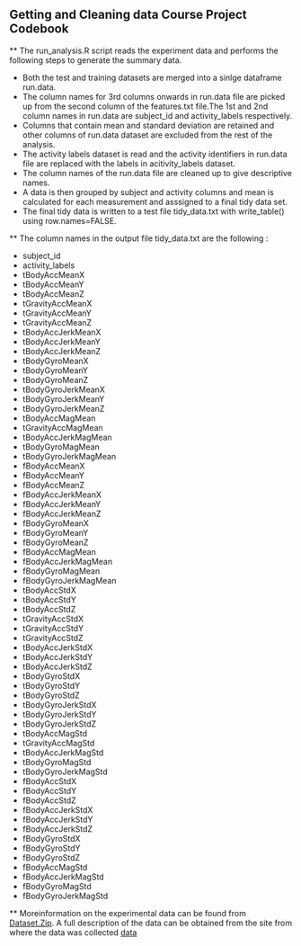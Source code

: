 
## Getting and Cleaning data Course Project Codebook


** The run_analysis.R script reads the experiment data and performs the following steps to generate the summary data.


* Both the test and training datasets are merged into a sinlge dataframe run.data.
* The column names for 3rd columns onwards in run.data file are picked up from the second column of the features.txt file.The 1st and 2nd column names in run.data are subject_id and activity_labels respectively.
* Columns that contain mean and standard deviation are retained and other columns of run.data dataset are excluded from the rest of the analysis.
* The activity labels dataset is read and the activity identifiers in run.data file are replaced with the labels in acitivity_labels dataset.
* The column names of the run.data file are cleaned up to give descriptive names.
* A data is then grouped by subject and activity columns and mean is calculated for each measurement and asssigned to a final tidy data set.
* The final tidy data is written to a test file tidy_data.txt with write_table() using row.names=FALSE.

** The column names in the output file tidy_data.txt are the following :

* subject_id
* activity_labels 
* tBodyAccMeanX
* tBodyAccMeanY 
* tBodyAccMeanZ 
* tGravityAccMeanX 
* tGravityAccMeanY 
* tGravityAccMeanZ 
* tBodyAccJerkMeanX 
* tBodyAccJerkMeanY 
* tBodyAccJerkMeanZ 
* tBodyGyroMeanX 
* tBodyGyroMeanY 
* tBodyGyroMeanZ 
* tBodyGyroJerkMeanX 
* tBodyGyroJerkMeanY 
* tBodyGyroJerkMeanZ 
* tBodyAccMagMean 
* tGravityAccMagMean 
* tBodyAccJerkMagMean 
* tBodyGyroMagMean 
* tBodyGyroJerkMagMean 
* fBodyAccMeanX 
* fBodyAccMeanY 
* fBodyAccMeanZ 
* fBodyAccJerkMeanX 
* fBodyAccJerkMeanY 
* fBodyAccJerkMeanZ 
* fBodyGyroMeanX 
* fBodyGyroMeanY 
* fBodyGyroMeanZ 
* fBodyAccMagMean 
* fBodyAccJerkMagMean 
* fBodyGyroMagMean 
* fBodyGyroJerkMagMean 
* tBodyAccStdX 
* tBodyAccStdY 
* tBodyAccStdZ 
* tGravityAccStdX 
* tGravityAccStdY 
* tGravityAccStdZ 
* tBodyAccJerkStdX 
* tBodyAccJerkStdY 
* tBodyAccJerkStdZ 
* tBodyGyroStdX 
* tBodyGyroStdY 
* tBodyGyroStdZ 
* tBodyGyroJerkStdX 
* tBodyGyroJerkStdY 
* tBodyGyroJerkStdZ 
* tBodyAccMagStd 
* tGravityAccMagStd 
* tBodyAccJerkMagStd 
* tBodyGyroMagStd 
* tBodyGyroJerkMagStd 
* fBodyAccStdX 
* fBodyAccStdY 
* fBodyAccStdZ 
* fBodyAccJerkStdX 
* fBodyAccJerkStdY 
* fBodyAccJerkStdZ 
* fBodyGyroStdX 
* fBodyGyroStdY 
* fBodyGyroStdZ 
* fBodyAccMagStd 
* fBodyAccJerkMagStd 
* fBodyGyroMagStd 
* fBodyGyroJerkMagStd

** Moreinformation on the experimental data can be found from  [Dataset.Zip](https://d396qusza40orc.cloudfront.net/getdata%2Fprojectfiles%2FUCI%20HAR%20Dataset.zip).
A full description of the data can be obtained from the site from where the data was collected 
[data](http://archive.ics.uci.edu/ml/datasets/Human+Activity+Recognition+Using+Smartphones)
